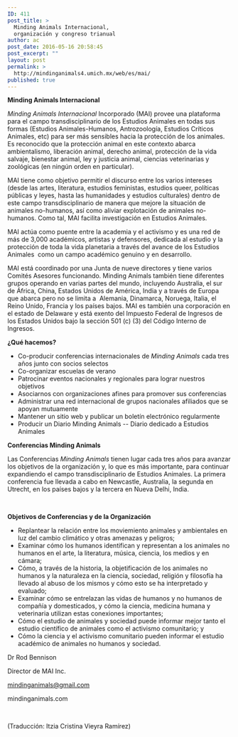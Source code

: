 ```yaml
---
ID: 411
post_title: >
  Minding Animals Internacional,
  organización y congreso trianual
author: ac
post_date: 2016-05-16 20:58:45
post_excerpt: ""
layout: post
permalink: >
  http://mindinganimals4.umich.mx/web/es/mai/
published: true
---
```

<b>Minding Animals Internacional</b>

<i><span style="font-weight: 400">Minding Animals Internacional</span></i><span style="font-weight: 400"> Incorporado (MAI) provee una plataforma para el campo transdisciplinario de los Estudios Animales en todas sus formas (Estudios Animales-Humanos, Antrozoología, Estudios Críticos Animales, etc) para ser más sensibles hacia la protección de los animales. Es reconocido que la protección animal en este contexto abarca ambientalismo, liberación animal, derecho animal, protección de la vida salvaje, bienestar animal, ley y justicia animal, ciencias veterinarias y zoológicas (en ningún orden en particular).</span>

MAI tiene como objetivo permitir el discurso entre los varios intereses (desde las artes, literatura, estudios feministas, estudios queer, políticas públicas y leyes, hasta las humanidades y estudios culturales) dentro de este campo transdisciplinario de manera que mejore la situación de animales no-humanos, así como aliviar explotación de animales no-humanos. Como tal, MAI facilita investigación en Estudios Animales.

MAI actúa como puente entre la academia y el activismo y es una red de más de 3,000 académicos, artistas y defensores, dedicada al estudio y la protección de toda la vida planetaria a través del avance de los Estudios Animales  como un campo académico genuino y en desarrollo.

MAI está coordinado por una Junta de nueve directores y tiene varios Comités Asesores funcionando. Minding Animals también tiene diferentes grupos operando en varias partes del mundo, incluyendo Australia, el sur de África, China, Estados Unidos de América, India y a través de Europa que abarca pero no se limita a  Alemania, Dinamarca, Noruega, Italia, el Reino Unido, Francia y los países bajos. MAI es también una corporación en el estado de Delaware y está exento del Impuesto Federal de Ingresos de los Estados Unidos bajo la sección 501 (c) (3) del Código Interno de Ingresos.

<b>¿Qué hacemos?</b>
<ul>
 	<li style="font-weight: 400"><span style="font-weight: 400">Co-producir conferencias internacionales de </span><i><span style="font-weight: 400">Minding Animals</span></i><span style="font-weight: 400"> cada tres años junto con socios selectos </span></li>
 	<li style="font-weight: 400"><span style="font-weight: 400">Co-organizar escuelas de verano</span></li>
 	<li style="font-weight: 400"><span style="font-weight: 400">Patrocinar eventos nacionales y regionales para lograr nuestros objetivos</span></li>
 	<li style="font-weight: 400"><span style="font-weight: 400">Asociarnos con organizaciones afines para promover sus conferencias</span></li>
 	<li style="font-weight: 400"><span style="font-weight: 400">Administrar una red internacional de grupos nacionales afiliados que se apoyan mutuamente</span></li>
 	<li style="font-weight: 400"><span style="font-weight: 400">Mantener un sitio web y publicar un boletín electrónico regularmente</span></li>
 	<li style="font-weight: 400"><span style="font-weight: 400">Producir un Diario Minding Animals -- Diario dedicado a Estudios Animales</span></li>
</ul>
<b>Conferencias Minding Animals</b>

<span style="font-weight: 400">Las Conferencias </span><i><span style="font-weight: 400">Minding Animals</span></i><span style="font-weight: 400"> tienen lugar cada tres años para avanzar los objetivos de la organización y, lo que es más importante, para continuar expandiendo el campo transdisciplinario de Estudios Animales. La primera conferencia fue llevada a cabo en Newcastle, Australia, la segunda en Utrecht, en los países bajos y la tercera en Nueva Delhi, India.</span>

&nbsp;

<b>Objetivos de Conferencias y de la Organización</b>
<ul>
 	<li style="font-weight: 400"><span style="font-weight: 400">Replantear la relación entre los moviemiento animales y ambientales en luz del cambio climático y otras amenazas y peligros;</span></li>
 	<li style="font-weight: 400"><span style="font-weight: 400">Examinar cómo los humanos identifican y representan a los animales no humanos en el arte, la literatura, música, ciencia, los medios y en cámara;</span></li>
 	<li style="font-weight: 400"><span style="font-weight: 400">Cómo, a través de la historia, la objetificación de los animales no humanos y la naturaleza en la ciencia, sociedad, religión y filosofía ha llevado al abuso de los mismos y cómo esto se ha interpretado y evaluado;</span></li>
 	<li style="font-weight: 400"><span style="font-weight: 400">Examinar cómo se entrelazan las vidas de humanos y no humanos de compañía y domesticados, y cómo la ciencia, medicina humana y veterinaria utilizan estas conexiones importantes;</span></li>
 	<li style="font-weight: 400"><span style="font-weight: 400">Cómo el estudio de animales y sociedad puede informar mejor tanto el estudio científico de animales como el activismo comunitario; y</span></li>
 	<li style="font-weight: 400"><span style="font-weight: 400">Cómo la ciencia y el activismo comunitario pueden informar el estudio académico de animales no humanos y sociedad.</span></li>
</ul>
<span style="font-weight: 400">Dr Rod Bennison</span>

<span style="font-weight: 400">Director de MAI Inc.</span>

<span style="font-weight: 400">mindinganimals@gmail.com</span>

<span style="font-weight: 400">mindinganimals.com</span>

&nbsp;

<span style="font-weight: 400">(Traducción: Itzia Cristina Vieyra Ramírez)</span>